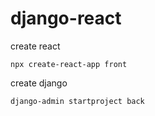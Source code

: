 # django-react

create react
```
npx create-react-app front
```
create django
```
django-admin startproject back
```
